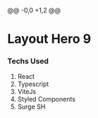 @@ -0,0 +1,2 @@
# Layout Hero 9

### Techs Used

1. React
2. Typescript
3. ViteJs
4. Styled Components
5. Surge SH
